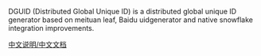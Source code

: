 DGUID (Distributed Global Unique ID) is a distributed global unique ID generator based on meituan leaf, Baidu uidgenerator and native snowflake integration improvements.

[中文说明/中文文档](README_CN.md)

